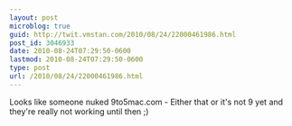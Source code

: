 ```yaml
---
layout: post
microblog: true
guid: http://twit.vmstan.com/2010/08/24/22000461986.html
post_id: 3046933
date: 2010-08-24T07:29:50-0600
lastmod: 2010-08-24T07:29:50-0600
type: post
url: /2010/08/24/22000461986.html
---
```

Looks like someone nuked 9to5mac.com - Either that or it's not 9 yet and they're really not working until then ;)
